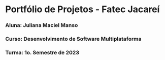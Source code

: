 # Portfólio de Projetos - Fatec Jacareí
### Aluna: Juliana Maciel Manso
### Curso: Desenvolvimento de Software Multiplataforma
### Turma: 1o. Semestre de 2023
